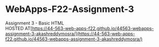 # WebApps-F22-Assignment-3
Assignment 3 - Basic HTML\
HOSTED AT[https://44-563-web-apps-f22.github.io/44563-webapps-assignment-3-akashreddymosra/](https://44-563-web-apps-f22.github.io/44563-webapps-assignment-3-akashreddymosra/)
